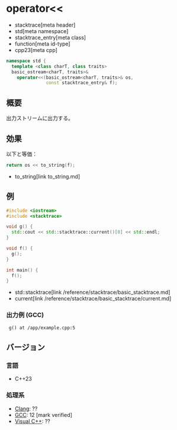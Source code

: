 # operator<<
* stacktrace[meta header]
* std[meta namespace]
* stacktrace_entry[meta class]
* function[meta id-type]
* cpp23[meta cpp]

```cpp
namespace std {
  template <class charT, class traits>
  basic_ostream<charT, traits>&
    operator<<(basic_ostream<charT, traits>& os,
               const stacktrace_entry& f);
```

## 概要
出力ストリームに出力する。


## 効果
以下と等価：

```cpp
return os << to_string(f);
```
* to_string[link to_string.md]


## 例
```cpp example
#include <iostream>
#include <stacktrace>

void g() {
  std::cout << std::stacktrace::current()[0] << std::endl;
}

void f() {
  g();
}

int main() {
  f();
}
```
* std::stacktrace[link /reference/stacktrace/basic_stacktrace.md]
* current[link /reference/stacktrace/basic_stacktrace/current.md]

### 出力例 (GCC)
```
 g() at /app/example.cpp:5
```


## バージョン
### 言語
- C++23

### 処理系
- [Clang](/implementation.md#clang): ??
- [GCC](/implementation.md#gcc): 12 [mark verified]
- [Visual C++](/implementation.md#visual_cpp): ??
